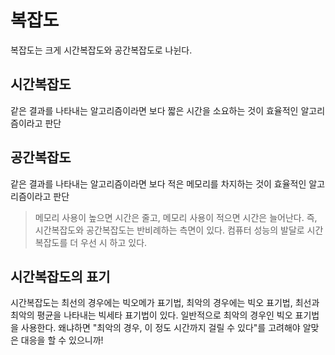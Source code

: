 # 복잡도
복잡도는 크게 시간복잡도와 공간복잡도로 나뉜다.
## 시간복잡도
같은 결과를 나타내는 알고리즘이라면 보다 짧은 시간을 소요하는 것이 효율적인 알고리즘이라고 판단
## 공간복잡도
같은 결과를 나타내는 알고리즘이라면 보다 적은 메모리를 차지하는 것이 효율적인 알고리즘이라고 판단

> 메모리 사용이 높으면 시간은 줄고, 메모리 사용이 적으면 시간은 늘어난다. 즉, 시간복잡도와 공간복잡도는 반비례하는 측면이 있다. 컴퓨터 성능의 발달로 시간복잡도를 더 우선 시 하고 있다.

## 시간복잡도의 표기
시간복잡도는 최선의 경우에는 빅오메가 표기법, 최악의 경우에는 빅오 표기법, 최선과 최악의 평균을 나타내는 빅세타 표기법이 있다.
일반적으로 최악의 경우인 빅오 표기법을 사용한다. 왜냐하면 "최악의 경우, 이 정도 시간까지 걸릴 수 있다"를 고려해야 알맞은 대응을 할 수 있으니까!